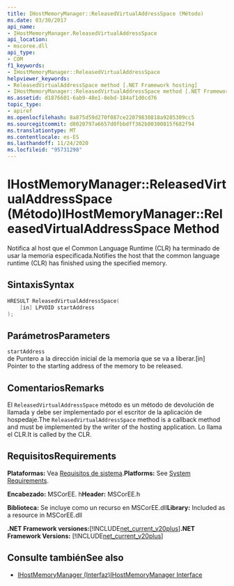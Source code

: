 ```yaml
---
title: IHostMemoryManager::ReleasedVirtualAddressSpace (Método)
ms.date: 03/30/2017
api_name:
- IHostMemoryManager.ReleasedVirtualAddressSpace
api_location:
- mscoree.dll
api_type:
- COM
f1_keywords:
- IHostMemoryManager::ReleasedVirtualAddressSpace
helpviewer_keywords:
- ReleasedVirtualAddressSpace method [.NET Framework hosting]
- IHostMemoryManager::ReleasedVirtualAddressSpace method [.NET Framework hosting]
ms.assetid: d1876601-6ab9-48e1-8ebd-184af1d0cd76
topic_type:
- apiref
ms.openlocfilehash: 8a875d59d270f087ce22079830818a9205309cc5
ms.sourcegitcommit: d8020797a6657d0fbbdff362b80300815f682f94
ms.translationtype: MT
ms.contentlocale: es-ES
ms.lasthandoff: 11/24/2020
ms.locfileid: "95731298"
---
```

# <a name="ihostmemorymanagerreleasedvirtualaddressspace-method"></a><span data-ttu-id="13bcc-102">IHostMemoryManager::ReleasedVirtualAddressSpace (Método)</span><span class="sxs-lookup"><span data-stu-id="13bcc-102">IHostMemoryManager::ReleasedVirtualAddressSpace Method</span></span>

<span data-ttu-id="13bcc-103">Notifica al host que el Common Language Runtime (CLR) ha terminado de usar la memoria especificada.</span><span class="sxs-lookup"><span data-stu-id="13bcc-103">Notifies the host that the common language runtime (CLR) has finished using the specified memory.</span></span>  
  
## <a name="syntax"></a><span data-ttu-id="13bcc-104">Sintaxis</span><span class="sxs-lookup"><span data-stu-id="13bcc-104">Syntax</span></span>  
  
```cpp  
HRESULT ReleasedVirtualAddressSpace(  
    [in] LPVOID startAddress  
);  
```  
  
## <a name="parameters"></a><span data-ttu-id="13bcc-105">Parámetros</span><span class="sxs-lookup"><span data-stu-id="13bcc-105">Parameters</span></span>  

 `startAddress`  
 <span data-ttu-id="13bcc-106">de Puntero a la dirección inicial de la memoria que se va a liberar.</span><span class="sxs-lookup"><span data-stu-id="13bcc-106">[in] Pointer to the starting address of the memory to be released.</span></span>  
  
## <a name="remarks"></a><span data-ttu-id="13bcc-107">Comentarios</span><span class="sxs-lookup"><span data-stu-id="13bcc-107">Remarks</span></span>  

 <span data-ttu-id="13bcc-108">El `ReleasedVirtualAddressSpace` método es un método de devolución de llamada y debe ser implementado por el escritor de la aplicación de hospedaje.</span><span class="sxs-lookup"><span data-stu-id="13bcc-108">The `ReleasedVirtualAddressSpace` method is a callback method and must be implemented by the writer of the hosting application.</span></span> <span data-ttu-id="13bcc-109">Lo llama el CLR.</span><span class="sxs-lookup"><span data-stu-id="13bcc-109">It is called by the CLR.</span></span>  
  
## <a name="requirements"></a><span data-ttu-id="13bcc-110">Requisitos</span><span class="sxs-lookup"><span data-stu-id="13bcc-110">Requirements</span></span>  

 <span data-ttu-id="13bcc-111">**Plataformas:** Vea [Requisitos de sistema](../../get-started/system-requirements.md).</span><span class="sxs-lookup"><span data-stu-id="13bcc-111">**Platforms:** See [System Requirements](../../get-started/system-requirements.md).</span></span>  
  
 <span data-ttu-id="13bcc-112">**Encabezado:** MSCorEE. h</span><span class="sxs-lookup"><span data-stu-id="13bcc-112">**Header:** MSCorEE.h</span></span>  
  
 <span data-ttu-id="13bcc-113">**Biblioteca:** Se incluye como un recurso en MSCorEE.dll</span><span class="sxs-lookup"><span data-stu-id="13bcc-113">**Library:** Included as a resource in MSCorEE.dll</span></span>  
  
 <span data-ttu-id="13bcc-114">**.NET Framework versiones:**[!INCLUDE[net_current_v20plus](../../../../includes/net-current-v20plus-md.md)]</span><span class="sxs-lookup"><span data-stu-id="13bcc-114">**.NET Framework Versions:** [!INCLUDE[net_current_v20plus](../../../../includes/net-current-v20plus-md.md)]</span></span>  
  
## <a name="see-also"></a><span data-ttu-id="13bcc-115">Consulte también</span><span class="sxs-lookup"><span data-stu-id="13bcc-115">See also</span></span>

- [<span data-ttu-id="13bcc-116">IHostMemoryManager (Interfaz)</span><span class="sxs-lookup"><span data-stu-id="13bcc-116">IHostMemoryManager Interface</span></span>](ihostmemorymanager-interface.md)
